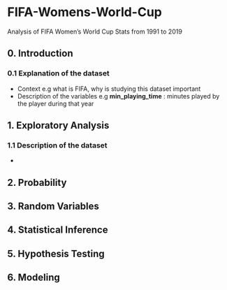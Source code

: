 # FIFA-Womens-World-Cup
Analysis of FIFA Women’s World Cup Stats from 1991 to 2019

## 0. Introduction
### 0.1 Explanation of the dataset
- Context e.g what is FIFA, why is studying this dataset important
- Description of the variables e.g **min_playing_time** : minutes played by the player during that year
## 1. Exploratory Analysis
### 1.1 Description of the dataset
- 

## 2. Probability

## 3. Random Variables

## 4. Statistical Inference

## 5. Hypothesis Testing

## 6. Modeling
